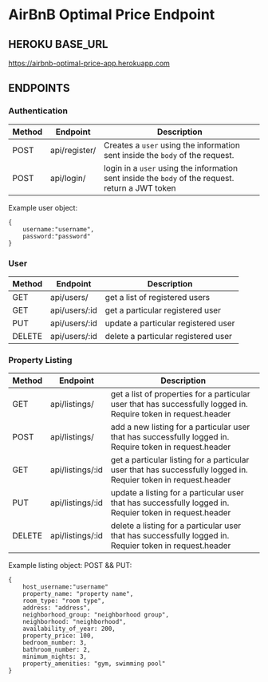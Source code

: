 # AirBnB Optimal Price Endpoint

## HEROKU BASE_URL

https://airbnb-optimal-price-app.herokuapp.com

## ENDPOINTS

### Authentication

| Method | Endpoint      | Description                                                                                       |
| ------ | ------------- | ------------------------------------------------------------------------------------------------- |
| POST   | api/register/ | Creates a `user` using the information sent inside the `body` of the request.                     |
| POST   | api/login/    | login in a `user` using the information sent inside the `body` of the request. return a JWT token |

Example user object:

```
{
    username:"username",
    password:"password"
}
```

### User

| Method | Endpoint      | Description                         |
| ------ | ------------- | ----------------------------------- |
| GET    | api/users/    | get a list of registered users      |
| GET    | api/users/:id | get a particular registered user    |
| PUT    | api/users/:id | update a particular registered user |
| DELETE | api/users/:id | delete a particular registered user |

### Property Listing

| Method | Endpoint         | Description                                                                                                     |
| ------ | ---------------- | --------------------------------------------------------------------------------------------------------------- |
| GET    | api/listings/    | get a list of properties for a particular user that has successfully logged in. Require token in request.header |
| POST   | api/listings/    | add a new listing for a particular user that has successfully logged in. Require token in request.header        |
| GET    | api/listings/:id | get a particular listing for a particular user that has successfully logged in. Requier token in request.header |
| PUT    | api/listings/:id | update a listing for a particular user that has successfully logged in. Requier token in request.header         |
| DELETE | api/listings/:id | delete a listing for a particular user that has successfully logged in. Requier token in request.header         |

Example listing object:
POST && PUT:

```
{
    host_username:"username"
    property_name: "property name",
    room_type: "room type",
    address: "address",
    neighborhood_group: "neighborhood group",
    neighborhood: "neighborhood",
    availability_of_year: 200,
    property_price: 100,
    bedroom_number: 3,
    bathroom_number: 2,
    minimum_nights: 3,
    property_amenities: "gym, swimming pool"
}
```
